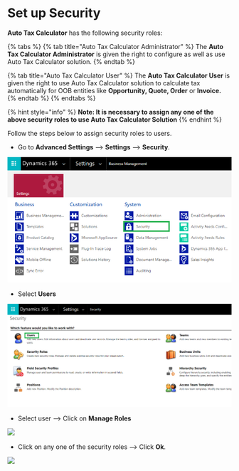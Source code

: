 # Set up Security

**Auto Tax Calculator** has the following security roles:

{% tabs %}
{% tab title="Auto Tax Calculator Administrator" %}
The **Auto Tax Calculator Administrator** is given the right to configure as well as use Auto Tax Calculator solution.
{% endtab %}

{% tab title="Auto Tax Calculator User" %}
The **Auto Tax Calculator User** is given the right to use Auto Tax Calculator solution to calculate tax automatically for OOB entities like **Opportunity, Quote, Order** or **Invoice.**
{% endtab %}
{% endtabs %}

{% hint style="info" %}
**Note: It is necessary to assign any one of the above security roles to use Auto Tax Calculator Solution**
{% endhint %}

Follow the steps below to assign security roles to users.

* Go to **Advanced Settings** --> **Settings** --> **Security**.

![](<../../.gitbook/assets/a (3).png>)

* Select **Users**

![](<../../.gitbook/assets/b (4).png>)

* Select user --> Click on **Manage Roles**

![](../../.gitbook/assets/Sec.Roles\_1.png)

* Click on any one of the security roles --> Click **Ok**.

![](../../.gitbook/assets/Sec.Roles\_2.png)
